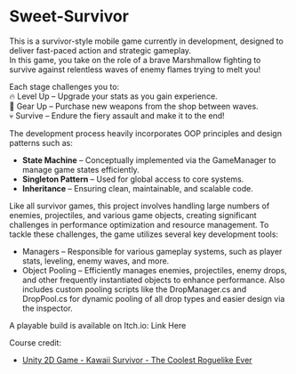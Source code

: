 # Sweet-Survivor
 
This is a survivor-style mobile game currently in development, designed to deliver fast-paced action and strategic gameplay.  
In this game, you take on the role of a brave Marshmallow fighting to survive against relentless waves of enemy flames trying to melt you!

Each stage challenges you to:  
🔥 Level Up – Upgrade your stats as you gain experience.  
🛒 Gear Up – Purchase new weapons from the shop between waves.  
💀 Survive – Endure the fiery assault and make it to the end!  

The development process heavily incorporates OOP principles and design patterns such as:

- **State Machine** – Conceptually implemented via the GameManager to manage game states efficiently.
- **Singleton Pattern** – Used for global access to core systems.
- **Inheritance** – Ensuring clean, maintainable, and scalable code.

Like all survivor games, this project involves handling large numbers of enemies, projectiles, and various game objects, creating significant challenges in performance optimization and resource management.
To tackle these challenges, the game utilizes several key development tools:

- Managers – Responsible for various gameplay systems, such as player stats, leveling, enemy waves, and more.
- Object Pooling – Efficiently manages enemies, projectiles, enemy drops, and other frequently instantiated objects to enhance performance.
  Also includes custom pooling scripts like the DropManager.cs and DropPool.cs for dynamic pooling of all drop types and easier design via the inspector.

A playable build is available on Itch.io: Link Here

Course credit:
- [Unity 2D Game - Kawaii Survivor - The Coolest Roguelike Ever](https://www.udemy.com/course/unity-2d-game-kawaii-survivor-the-coolest-roguelike-ever)
